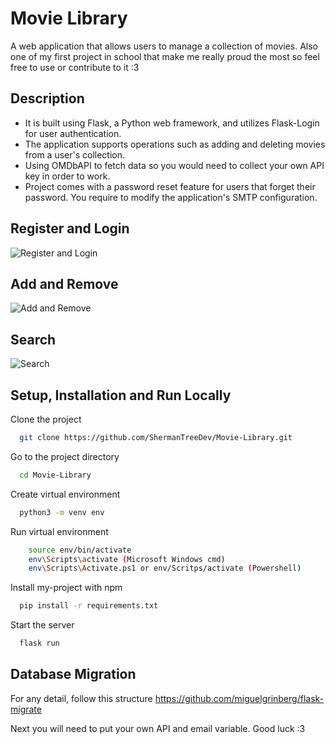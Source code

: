 
# Movie Library

A web application that allows users to manage a collection of movies. Also one of my first project in school that make me really proud the most so feel free to use or contribute to it :3
## Description
- It is built using Flask, a Python web framework, and utilizes Flask-Login for user authentication. 
- The application supports operations such as adding and deleting movies from a user's collection. 
- Using OMDbAPI to fetch data so you would need to collect your own API key in order to work.
- Project comes with a password reset feature for users that forget their password. You require to modify the application's SMTP configuration.

## Register and Login
![Register and Login](https://github.com/CallMeTree/Movie-Library/assets/101957534/116338ee-f2b7-4e1c-a585-7dcfcb824062)

## Add and Remove
![Add and Remove](https://github.com/CallMeTree/Movie-Library/assets/101957534/cc0dfcf0-df1a-4044-9489-369bda7068a3)


## Search
![Search](https://github.com/CallMeTree/Movie-Library/assets/101957534/1cf27aa9-8c8e-4192-a8dd-de861055ebf1)

    
## Setup, Installation and Run Locally

Clone the project

```bash
  git clone https://github.com/ShermanTreeDev/Movie-Library.git
```

Go to the project directory

```bash
  cd Movie-Library
```

Create virtual environment

```bash
  python3 -m venv env
```

Run virtual environment

```bash
    source env/bin/activate
    env\Scripts\activate (Microsoft Windows cmd)
    env\Scripts\Activate.ps1 or env/Scritps/activate (Powershell)
```

Install my-project with npm

```bash
  pip install -r requirements.txt
```

Start the server

```bash
  flask run
```

## Database Migration
For any detail, follow this structure https://github.com/miguelgrinberg/flask-migrate

Next you will need to put your own API and email variable. Good luck :3
